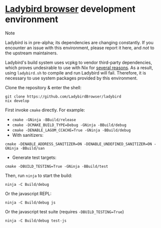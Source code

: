 # [Ladybird browser](https://github.com/LadybirdBrowser/ladybird) development environment

> [!NOTE]
> Ladybird is in pre-alpha; its dependencies are changing constantly. If you encounter an issue with
> this environment, please report it here, and *not* to the upstream maintainers.

Ladybird's build system uses vcpkg to vendor third-party dependencies, which proves undesirable to
use with Nix for [several reasons](https://github.com/LadybirdBrowser/ladybird/issues/371).
As a result, using `ladybird.sh` to compile and run Ladybird will fail. Therefore, it is necessary
to use system packages provided by this environment.

Clone the repository & enter the shell:

```
git clone https://github.com/LadybirdBrowser/ladybird
nix develop
```

First invoke `cmake` directly. For example:

 - `cmake -GNinja -BBuild/release`
 - `cmake -DCMAKE_BUILD_TYPE=Debug -GNinja -BBuild/debug`
 - `cmake -DENABLE_LAGOM_CCACHE=True -GNinja -BBuild/debug`
 - With sanitizers:
```
cmake -DENABLE_ADDRESS_SANITIZER=ON -DENABLE_UNDEFINED_SANITIZER=ON -GNinja -BBuild/san
```
 - Generate test targets:
```
cmake -DBUILD_TESTING=True -GNinja -BBuild/test
```

Then, run `ninja` to start the build:

```
ninja -C Build/debug
```

Or the javascript REPL:

```
ninja -C Build/debug js
```

Or the javascript test suite (requires `-DBUILD_TESTING=True`)

```
ninja -C Build/debug test-js
```
